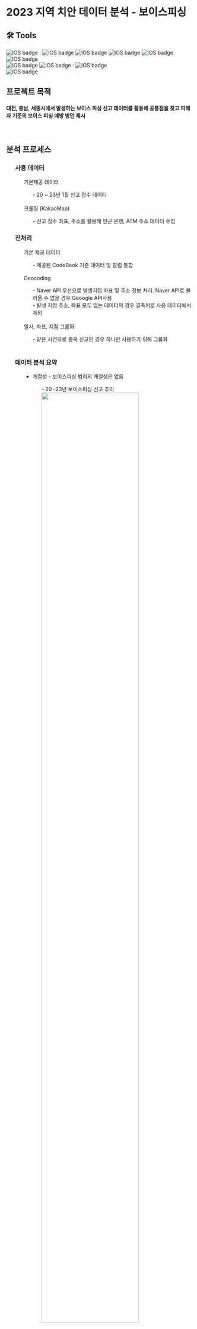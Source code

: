 <h1> 2023 지역 치안 데이터 분석 - 보이스피싱 </h1>


<h2> 🛠 Tools </h2>

![IOS badge](https://img.shields.io/badge/python-3.7-blue?style=flat-square&logo=python&logoColor=ffdd54&style=plastic) : 
![IOS badge](https://img.shields.io/badge/-pandas-lightgrey)
![IOS badge](https://img.shields.io/badge/-numpy-lightgrey)
![IOS badge](https://img.shields.io/badge/-selenium-lightgrey)
![IOS badge](https://img.shields.io/badge/-Beautifulsoup-lightgrey)
![IOS badge](https://img.shields.io/badge/-plotly-lightgrey)</br>
![IOS badge](https://img.shields.io/badge/-Google%20API-orange?style=flat-square&logo=google&logoColor=ffdd54&style=plastic)
![IOS badge](https://img.shields.io/badge/-Naver%20API-green?style=flat-square&logo=naver&logoColor=ffdd54&style=plastic) : 
![IOS badge](https://img.shields.io/badge/-geocoding-lightgrey)
</br>
![IOS badge](https://img.shields.io/badge/tableau-21.04-blue?style=flat-square&logo=tableau&logoColor=ffdd54&style=plastic)


<h2> 프로젝트 목적 </h2>
<h4> 대전, 충남, 세종시에서 발생하는 보이스 피싱 신고 데이터를 활용해 공통점을 찾고 피해자 기준의 보이스 피싱 예방 방안 제시 </h4>

</br>

<h2> 분석 프로세스 </h2>

<ul> <h3> 사용 데이터 </h3>
<ul>
  기본제공 데이터</br> <ul> - 20 ~ 23년 1월 신고 접수 데이터</ul></br>
  크롤링 (KakaoMap) <ul> - 신고 접수 좌표, 주소를 활용해 인근 은행, ATM 주소 데이터 수집</ul>
 </ul></ul>
</ul>

<ul><h3>전처리</h3>
<ul> 
기본 제공 데이터<ul> - 제공된 CodeBook 기준 데이터 및 칼럼 통합</ul></br>
Geocoding<ul> - Naver API 우선으로 발생지점 좌표 및 주소 정보 처리. Naver API로 불러올 수 없을 경우 Geoogle API사용</br>
- 발생 지점 주소, 좌표 모두 없는 데이터의 경우 결측치로 사용 데이터에서 제외</ul></br>
일시, 자표, 지점 그룹화<ul> - 같은 사건으로 중복 신고인 경우 하나만 사용하기 위해 그룹화 </ul></br>
</ul>
</ul>

<ul><h3> 데이터 분석 요약 </h3><ul> 
  <ul><li> 계절성 - 보이스피싱 범죄의 계절성은 없음 </li> <ul>- 20 -23년 보이스피싱 신고 추이
  <img style = "width:80%" src = 'https://user-images.githubusercontent.com/119479455/223066738-c33a8dfb-a9ba-433e-ae22-d24b135bbd3d.png'> </img></br>
  - 20 - 23년 보이스피싱 신고 추이(통합)
    <img style = "width:80%" src = 'https://user-images.githubusercontent.com/119479455/223068465-7dae9ac3-2e61-4295-b1e6-bb0a822f9643.png'> </img></br>
  </ul>
   </ul>
   </br>
   <ul><li> 보이스피싱 범죄 시간대 </li> <ul>- 가장 많이 발생하는 시간대는 점심 ~ 오후
   <img style = "width:80%" src = 'https://user-images.githubusercontent.com/119479455/223070430-1973bff5-203d-4e9c-8356-bda1446d4901.png'> </img</br></ul></ul>  
   </br>
   
   <ul><li> 지역별 보이스피싱 신고 분포 - 보이스피싱은 인구 분포에 따라 대상이 되지 않음. 예시) 대전</li></br> <ul> - 신고 분포</br>
   <img style = "width:80%" src = 'https://user-images.githubusercontent.com/119479455/223073285-895a8a77-3dd9-4c71-a702-6a6b3427dba4.png'> </img></br>
- 인구수 - 신고수</br>
 <img style = "width:80%" src = "https://user-images.githubusercontent.com/119479455/223075317-6f266425-c8b7-42ed-a8c7-03acee8bedc2.png"></img</br></ul></ul>
 
 </br>
 
 <ul><li> 은행, ATM 인근 보이스 피싱 신고 분포 - 300M 이내에서 대부분의 보이스 피싱 신고 발생</li> <ul> 
 - 거리별 신고 분포</br>
 <img style = "width:80%" src = "https://user-images.githubusercontent.com/119479455/223076656-7a122d3c-9b59-48ed-ae62-9a7244f2670e.png"></img</br></ul></ul></ul></ul>

<h2>결론 </h2><ul>
  오후시간, 지역구별 효과적 순찰 동선 구성이 필요.</br>
  각 지역(동, 읍, 면)에서 보이스피싱 피해 신고가 들어오는 곳이 밀집되어 있음을 확인했다.</br>
  특히 그 위치가 은행, ATM이 위치의 반경 300M에 대부분의 신고들이 들어가 있었다. 그리고 점심 ~ 오후 시간에 대부분의 보이스피싱 신고가 접수된다는 점에서 11~18시 사이 은행, ATM 위치한 곳을 기준으로 순찰 동선을 구성한다면 조금이나마 보이스피싱 예방에 도움이 될 것이다.

</br></br>
<a href = "https://public.tableau.com/app/profile/.46525810/viz/-_16764437345690/1?publish=yes"> 지역 치안 데이터 대시보드
</br>
<img style="width:80%" src="https://user-images.githubusercontent.com/119479455/223082912-a2bdc380-bc14-4252-99eb-07c07ab09903.png">
</ul>

</br>

<h2> 아쉬운 점 </h2><ul>
대회에 대한 정보를 늦게 알아서 참가가 늦어져 모델 제작까지는 하지 못하고 분석에 그쳤다. 이 점이 가장 아쉽다.
게다가 보이스피싱에 대한 분석을 하기에는 제공된 데이터가 발생일, 주소, 시간뿐이라 분석하기 쉽지 않았다.
모델을 만든다면 은행, ATM 주위 보이스피싱 신고지점들을 지역구별로 최적의 순찰경로를 탐색해주고 새로운 신고가 들어왔으면 그에 맞게끔 새롭게 추천해주는 모델을 만들면 좋겠다는 생각을 했다.
